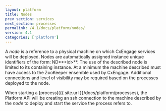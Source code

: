 ```yaml
---
layout: platform
title: Nodes
prev_section: services
next_section: processes
permalink: /4.1/docs/platform/nodes/
version: 4.1
categories: ['platform']
---
```


A *node* is a reference to a physical machine on which CxEngage services will be deployed.
Nodes are automatically assigned instance unique identifiers of the form: ND**\<id\>**.
The use of the described node is limited to its containing instance. At a minimum the machine
described must have access to the ZooKeeper ensemble used by CxEngage. Additional connections
and level of visibility may be required based on the processes deployed to the node.

When starting a [process]({{ site.url }}/docs/platform/processes), the Platform API will be
creating an ssh connection to the machine described by the *node* to deploy and start the service
the process refers to.
